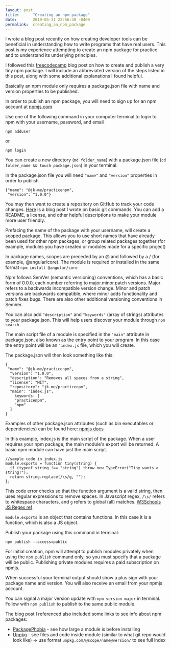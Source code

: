 ```yaml
---
layout: post
title:      "Creating an npm package"
date:       2019-05-31 22:56:30 -0400
permalink:  creating_an_npm_package
---
```



I wrote a blog post recently on how creating developer tools can be beneficial in understanding how to write programs that have real users. This post is my experience attempting to create an npm package for practice and to understand its underlying principles.

I followed this [freecodecamp](https://www.freecodecamp.org/news/how-to-make-a-beautiful-tiny-npm-package-and-publish-it-2881d4307f78/) blog post on how to create and publish a very tiny npm package. I will include an abbreviated version of the steps listed in this post, along with some additional explanations I found helpful.

Basically an npm module only requires a package.json file with name and version properties to be published.

In order to publish an npm package, you will need to sign up for an npm account at [npmjs.com](http://npmjs.com)

Use one of the following command in your computer terminal to login to npm with your username, password, and email
```
npm adduser
```
or 
```
npm login
```

You can create a new directory (`md folder_name`) with a package.json file (`cd folder_name && touch package.json`) in your terminal. 

In the package.json file you will need `"name"` and `"version"` properties in order to publish

```
{"name": "@jk-me/practicenpm",
 "version": "1.0.0"}
```

You may then want to create a repository on GitHub to track your code changes. [Here](http://jellyjen.com/git_cheat_sheet) is a blog post I wrote on basic git commands. You can add a README, a license, and other helpful descriptions to make your module more user friendly.

Prefacing the name of the package with your username, will create a scoped package. This allows you to use short names that have already been used for other npm packages, or group related packages together (for example, modules you have created or modules made for a specific project)

In package names, scopes are preceded by an @ and followed by a / (for example, @angular/core). The module is required or installed in the same format `npm install @angular/core`

Npm follows SemVer (semantic versioning) conventions, which has a basic form of 0.0.0, each number referring to major.minor.patch versions. Major refers to a backwards incompatible version change. Minor and patch versions are backwards compatible, where minor adds functionality and patch fixes bugs. There are also other additional versioning conventions in SemVer. 

You can also add `"description"` and `"keywords"` (array of strings) attributes to your package.json. This will help users discover your module through `npm search`

The main script file of a module is specified in the `"main"` attribute in package.json, also known as the entry point to your program. In this case the entry point will be an `'index.js` file, which you will create.

The package.json will then look something like this:

```
{
 "name": "@jk-me/practicenpm",
  "version": "1.0.0",
  "description": "Removes all spaces from a string",
  "license": "MIT",
  "repository": "jk-me/practicenpm",
  "main": "index.js",
	keywords: [
    "practicenpm",
    "npm"
  ]
}
```

Examples of other package.json attributes (such as bin executables or dependencies) can be found here: [npmjs docs](https://docs.npmjs.com/files/package.json#main)

In this example, index.js is the main script of the package. When a user requires your npm package, the main module's export will be returned. A basic npm module can have just the main script. 

```
//sample code in index.js
module.exports = function tiny(string) {
  if (typeof string !== "string") throw new TypeError("Tiny wants a string!");
  return string.replace(/\s/g, "");
};
```
This code error checks so that the function argument is a valid string, then uses regular expressions to remove spaces. In Javascript regex, `/\s/` refers to whitespace characters, and `g` refers to global (all) matches. [W3Schools JS Regex ref](https://www.w3schools.com/js/js_regexp.asp)

`module.exports` is an object that contains functions. In this case it is a function, which is also a JS object. 

Publish your package using this command in terminal:

```
npm publish --access=public
```

For initial creation, npm will attempt to publish modules privately when using the `npm publish` command only, so you must specify that a package will be public. Publishing private modules requires a paid subscription on npmjs.

When successful your terminal output should show a plus sign with your package name and version. You will also receive an email from your npmjs account.

You can signal a major version update with `npm version major` in terminal.
Follow with `npm publish` to publish to the same public module.

The blog post I referenced also included some links to see info about npm packages:

* [PackagePhobia](https://packagephobia.now.sh/ ) - see how large a module is before installing
* [Unpkg](https://unpkg.com/) - see files and code inside module (similar to what git repo would look like) -> use format `unpkg.com/@scope/name@version/` to see full index



